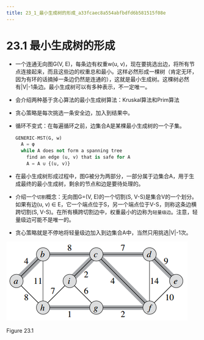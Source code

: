 ```yaml
---
title: 23_1_最小生成树的形成_a33fcaec8a554abfbdfd6b581515f08e
---
```


# 23.1 最小生成树的形成

- 一个连通无向图G(V, E)，每条边有权重w(u, v)，现在要挑选出边，将所有节点连接起来，而且这些边的权重总和最小。这样必然形成一棵树（肯定无环，因为有环的话摘掉一条边仍然是连通的），这就是最小生成树。这棵树必然有|V|-1条边。最小生成树可以有多种表示，不一定唯一。
- 会介绍两种基于贪心算法的最小生成树算法：Kruskal算法和Prim算法
- 贪心策略是每次挑选一条安全边，加入到结果中。
- 循环不变式：在每遍循环之前，边集合A是某棵最小生成树的一个子集。
    
    ```python
    GENERIC-MST(G, w)
      A = φ
      while A does not form a spanning tree
        find an edge (u, v) that is safe for A
        A = A ∪ {(u, v)}
    ```
    
- 在最小生成树形成过程中，图G被分为两部分，一部分属于边集合A，用于生成最终的最小生成树，剩余的节点和边是要待处理的。
- 介绍一个`切割`概念：无向图G=(V, E)的一个切割(S, V-S)是集合V的一个划分。如果有边(u, v) ∈ E，它一个端点位于S，另一个端点位于V-S，则称这条边横跨切割(S, V-S)。在所有横跨切割边中，权重最小的边称为`轻量级边`。注意，轻量级边可能不是唯一的。
- 贪心策略就是不停地将轻量级边加入到边集合A中，当然只用挑选|V|-1次。

![Figure 23.1](23%201%20%E6%9C%80%E5%B0%8F%E7%94%9F%E6%88%90%E6%A0%91%E7%9A%84%E5%BD%A2%E6%88%90%20a33fcaec8a554abfbdfd6b581515f08e/Untitled.png)

Figure 23.1